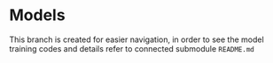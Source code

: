 # Models
This branch is created for easier navigation, in order to see the model training codes and details refer to connected submodule `README.md`
